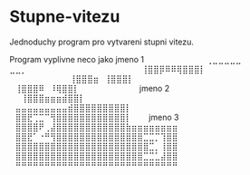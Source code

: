 # Stupne-vitezu
Jednoduchy program pro vytvareni stupni vitezu.


Program vyplivne neco jako 
               jmeno 1
⠀⠀⠀⠀⠀⠀⠀⠀⠀ ⠀⢀⣀⣀⣀⣀⣀  ⣀⣀⡀⠀⠀⠀⠀⠀⠀⠀⠀⠀
⠀⠀⠀⠀⠀⠀⠀⠀⠀⠀ ⢸⣿⣿⡿⠿⠿⢿⣿⣿⣿⡇⠀⠀⠀⠀⠀⠀⠀⠀⠀
⠀⠀⠀⠀⠀⠀⠀⠀⠀⠀ ⢸⣿⣿⣿⣶⠀⢸⣿⣿⣿⡇⠀⠀⠀⠀⠀⠀⠀⠀⠀
⠀⠀⠀⠀⠀⠀⠀⠀⠀ ⠀⢸⣿⣿⣿⠿⠀⠸⢿⣿⣿⡇⠀⠀⠀⠀⠀⠀⠀⠀⠀
⠀jmeno 2⠀ ⠀⠀⢸⣿⣿⣿⣶⣶⣶⣾⣿⣿⡇⠀⠀⠀⠀⠀⠀⠀⠀⠀
⠀⣤⣤⣤⣤⣤⣤⣤⣤⣤⣾⣿⣿⣿⣿⣿⣿⣿⣿⣿⡇⠀⠀⠀⠀⠀⠀⠀⠀⠀
⠀⣿⣿⣟⢉⣉⠉⢻⣿⣿⣿⣿⣿⣿⣿⣿⣿⣿⣿⣿⡇⠀⠀⠀jmeno 3⠀⠀⠀⠀⠀⠀
⠀⣿⣿⣿⣿⠟⢀⣼⣿⣿⣿⣿⣿⣿⣿⣿⣿⣿⣿⣿⣷⣶⣶⣶⣶⣶⣶⣶⣶⠀
⠀⣿⣿⣟⠁⠐⠛⢻⣿⣿⣿⣿⣿⣿⣿⣿⣿⣿⣿⣿⣿⣿⣿⣉⣉⡉⢹⣿⣿⠀
⠀⣿⣿⣿⣿⣿⣿⣿⣿⣿⣿⣿⣿⣿⣿⣿⣿⣿⣿⣿⣿⣿⣿⣿⣉⡀⢸⣿⣿⠀
⠀⣿⣿⣿⣿⣿⣿⣿⣿⣿⣿⣿⣿⣿⣿⣿⣿⣿⣿⣿⣿⣿⣿⣉⣉⣁⣼⣿⣿⠀
⠀⠛⠛⠛⠛⠛⠛⠛⠛⠛⠛⠛⠛⠛⠛⠛⠛⠛⠛⠛⠛⠛⠛⠛⠛⠛⠛⠛⠛⠀
